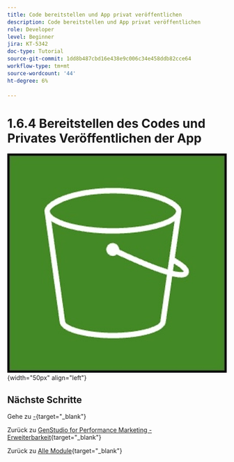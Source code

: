 ```yaml
---
title: Code bereitstellen und App privat veröffentlichen
description: Code bereitstellen und App privat veröffentlichen
role: Developer
level: Beginner
jira: KT-5342
doc-type: Tutorial
source-git-commit: 1dd8b487cbd16e438e9c006c34e458ddb82cce64
workflow-type: tm+mt
source-wordcount: '44'
ht-degree: 6%

---
```


# 1.6.4 Bereitstellen des Codes und Privates Veröffentlichen der App



![ETL](./images/s3.jpeg){width="50px" align="left"}

## Nächste Schritte

Gehe zu [-](./ex2.md){target="_blank"}

Zurück zu [GenStudio for Performance Marketing - Erweiterbarkeit](./genstudioext.md){target="_blank"}

Zurück zu [Alle Module](./../../../overview.md){target="_blank"}
